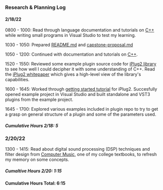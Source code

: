 ### Research & Planning Log
#### 2/18/22
0800 - 1000: Read through language documentation and tutorials on [C++](www.cplusplus.com) while writing small programs in Visual Studio to test my learning.

1030 - 1050: Prepared [README.md](./README.md) and [capstone-proposal.md](./capstone-proposal.md)

1050 - 1200: Continued with documentation and tutorials on [C++](www.cplusplus.com).

1520 - 1550: Reviewed some example plugin source code for [iPlug2 library](https://iplug2.github.io/) to see how well I could decipher it with some understanding of C++. Read the [iPlug2 whitepaper](https://raw.githubusercontent.com/iPlug2/iPlug2/master/Documentation/Papers/WAC2018.pdf) which gives a high-level view of the library's capabilities.

1600 - 1645: Worked through [getting started tutorial](https://github.com/iPlug2/iPlug2/wiki/02_Getting_started_windows) for iPlug2. Succesfully opened example project in Visual Studio and built standalone and VST3 plugins from the example project.

1645 - 1700: Explored various examples included in plugin repo to try to get a grasp on general structure of a plugin and some of the parameters used.

##### Cumulative Hours 2/18: 5

### 2/20/22
1300 - 1415: Read about digital sound processing (DSP) techniques and filter design from [Computer Music](https://www.amazon.com/Computer-Music-Synthesis-Composition-Performance/dp/0028646827), one of my college textbooks, to refresh my memory on some concepts.

##### Cumaltive Hours 2/20: 1:15

#### Cumulative Hours Total: 6:15